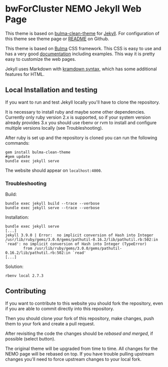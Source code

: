 # bwForCluster NEMO Jekyll Web Page 

This theme is based on [bulma-clean-theme](https://www.csrhymes.com/bulma-clean-theme/) for [Jekyll](https://jekyllrb.com/).
For configuration of this theme see theme page or [README](https://github.com/chrisrhymes/bulma-clean-theme) on Github.

This theme is based on [Bulma](https://bulma.io) CSS framework. This CSS is easy to use and has a very good
[documentation](https://bulma.io/documentation/) including examples. This way it is pretty easy to customize the web pages.

Jekyll uses Markdown with [kramdown syntax](https://kramdown.gettalong.org/syntax.html), which has some additional features for HTML.


## Local Installation and testing

If you want to run and test Jekyll locally you'll have to clone the repository.

It is necessary to install ruby and maybe some other dependencies. Currently only ruby version 2.x
is supported, so if your system version already provides 3.x you should use rbenv or rvm to install
and configure multiple versions locally (see Troubleshooting).

After ruby is set up and the repository is cloned you can run the following commands:

```shell
gem install bulma-clean-theme
#gem update
bundle exec jekyll serve
```

The website should appear on `localhost:4000`.

### Troubleshooting

Build:
```shell
bundle exec jekyll build --trace --verbose
bundle exec jekyll serve --trace --verbose
```

Installation:
```shell
bundle exec jekyll serve
[...]
jekyll 3.9.0 | Error:  no implicit conversion of Hash into Integer
/usr/lib/ruby/gems/3.0.0/gems/pathutil-0.16.2/lib/pathutil.rb:502:in `read': no implicit conversion of Hash into Integer (TypeError)
        from /usr/lib/ruby/gems/3.0.0/gems/pathutil-0.16.2/lib/pathutil.rb:502:in `read'
[...]
```
Solution:
```shell
rbenv local 2.7.3
```

## Contributing

If you want to contribute to this website you should fork the repository, even if you are able to commit directly into this repository.

Then you should clone your fork of this repository, make changes, push them to your fork and create a pull request.

After revisiting the code the changes should be *rebased and merged*, if possible (select button).

The original theme will be upgraded from time to time. All changes for the NEMO page will be rebased on top. If you have trouble
pulling upstream changes you'll need to force upstream changes to your local fork.
